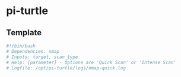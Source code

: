 # pi-turtle

## Template

```bash
#!/bin/bash
# Dependencies: nmap
# Inputs: target, scan_type
# Help: [parameter] - Options are 'Quick Scan' or 'Intense Scan'
# Logfile: /opt/pi-turtle/logs/nmap-quick.log
```
